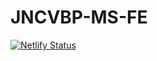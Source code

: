 # JNCVBP-MS-FE

[![Netlify Status](https://api.netlify.com/api/v1/badges/408885ff-522e-49a6-8ada-38e2bcc47579/deploy-status)](https://app.netlify.com/sites/courageous-gelato-1fcb0c/deploys)
